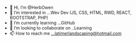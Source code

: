 - 👋 Hi, I’m @HerbOwen
- 👀 I’m interested in ...Wev Dev (JS, CSS, HTML, RWD, REACT, BOOTSTRAP, PHP)
- 🌱 I’m currently learning ...GitHub
- 💞️ I’m looking to collaborate on ..Learning
- 📫 How to reach me ...latimerlandscaping@hotmail.com

<!---
HerbOwen/HerbOwen is a ✨ special ✨ repository because its `README.md` (this file) appears on your GitHub profile.
You can click the Preview link to take a look at your changes.
--->
